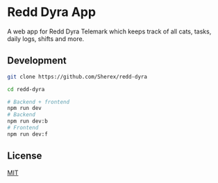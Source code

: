 # Redd Dyra App
A web app for Redd Dyra Telemark which keeps track of all cats, tasks, daily logs, shifts and more.

## Development
```bash
git clone https://github.com/Sherex/redd-dyra

cd redd-dyra

# Backend + frontend
npm run dev
# Backend
npm run dev:b
# Frontend
npm run dev:f
```

## License
[MIT](LICENSE)